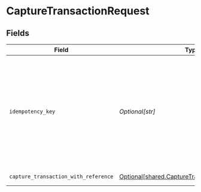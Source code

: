 # CaptureTransactionRequest


## Fields

| Field                                                                                                                                                                         | Type                                                                                                                                                                          | Required                                                                                                                                                                      | Description                                                                                                                                                                   |
| ----------------------------------------------------------------------------------------------------------------------------------------------------------------------------- | ----------------------------------------------------------------------------------------------------------------------------------------------------------------------------- | ----------------------------------------------------------------------------------------------------------------------------------------------------------------------------- | ----------------------------------------------------------------------------------------------------------------------------------------------------------------------------- |
| `idempotency_key`                                                                                                                                                             | *Optional[str]*                                                                                                                                                               | :heavy_minus_sign:                                                                                                                                                            | A key created by merchants that ensures `POST` and `PATCH` requests are only performed once. [Read more about Idempotent Requests here](/developers/references/idempotency/). |
| `capture_transaction_with_reference`                                                                                                                                          | [Optional[shared.CaptureTransactionWithReference]](undefined/models/shared/capturetransactionwithreference.md)                                                                | :heavy_minus_sign:                                                                                                                                                            | Capture a Transaction                                                                                                                                                         |